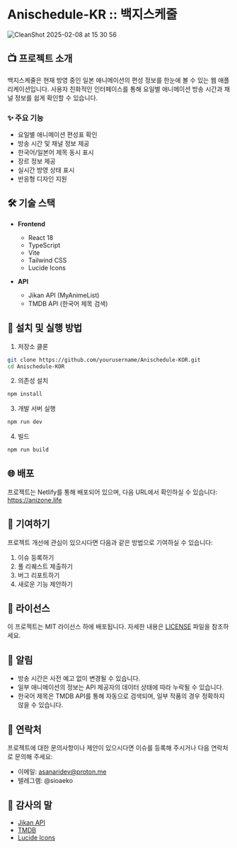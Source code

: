 # Anischedule-KR :: 백지스케줄

![CleanShot 2025-02-08 at 15 30 56](https://github.com/user-attachments/assets/c56f14a0-7b77-4fe7-915c-46ce8f13e2b3)


## 📺 프로젝트 소개

백지스케줄은 현재 방영 중인 일본 애니메이션의 편성 정보를 한눈에 볼 수 있는 웹 애플리케이션입니다. 사용자 친화적인 인터페이스를 통해 요일별 애니메이션 방송 시간과 채널 정보를 쉽게 확인할 수 있습니다.

### ✨ 주요 기능

- 요일별 애니메이션 편성표 확인
- 방송 시간 및 채널 정보 제공
- 한국어/일본어 제목 동시 표시
- 장르 정보 제공
- 실시간 방영 상태 표시
- 반응형 디자인 지원

## 🛠 기술 스택

- **Frontend**
  - React 18
  - TypeScript
  - Vite
  - Tailwind CSS
  - Lucide Icons

- **API**
  - Jikan API (MyAnimeList)
  - TMDB API (한국어 제목 검색)

## 🚀 설치 및 실행 방법

1. 저장소 클론
```bash
git clone https://github.com/yourusername/Anischedule-KOR.git
cd Anischedule-KOR
```

2. 의존성 설치
```bash
npm install
```

3. 개발 서버 실행
```bash
npm run dev
```

4. 빌드
```bash
npm run build
```

## 🌐 배포

프로젝트는 Netlify를 통해 배포되어 있으며, 다음 URL에서 확인하실 수 있습니다:
https://anizone.life

## 🤝 기여하기

프로젝트 개선에 관심이 있으시다면 다음과 같은 방법으로 기여하실 수 있습니다:

1. 이슈 등록하기
2. 풀 리퀘스트 제출하기
3. 버그 리포트하기
4. 새로운 기능 제안하기

## 📝 라이선스

이 프로젝트는 MIT 라이선스 하에 배포됩니다. 자세한 내용은 [LICENSE](LICENSE) 파일을 참조하세요.

## 📢 알림

- 방송 시간은 사전 예고 없이 변경될 수 있습니다.
- 일부 애니메이션의 정보는 API 제공자의 데이터 상태에 따라 누락될 수 있습니다.
- 한국어 제목은 TMDB API를 통해 자동으로 검색되며, 일부 작품의 경우 정확하지 않을 수 있습니다.

## 👥 연락처

프로젝트에 대한 문의사항이나 제안이 있으시다면 이슈를 등록해 주시거나 다음 연락처로 문의해 주세요:

- 이메일: asanaridev@proton.me
- 텔레그램: @sioaeko

## 🙏 감사의 말

- [Jikan API](https://jikan.moe/)
- [TMDB](https://www.themoviedb.org/)
- [Lucide Icons](https://lucide.dev/)
